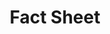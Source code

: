 ---
# This topic lives at
# https://digital.gov/topics/fact-sheet

slug: "fact-sheet"

# Topic Title
title: "Fact Sheet"

# description — keep it short and clear
summary: ""


# Weight
weight: 1

# For more information on managing topics,
# see https://github.com/GSA/digitalgov.gov/wiki
---